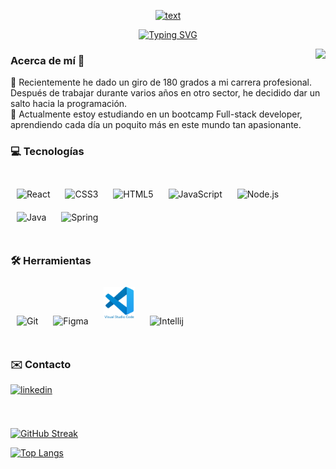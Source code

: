 <p align="center">
<a href="https://git.io/typing-svg"><img src="https://readme-typing-svg.demolab.com?font=Kalam&size=30&pause=1000&color=FE9BAA&center=true&repeat=false&width=435&lines=Hello!+I'm+Esther" alt="text" /></a>
<p/>

<p align="center">
<a href="https://git.io/typing-svg"><img src="https://readme-typing-svg.demolab.com?font=Kalam&size=30&pause=1000&color=FE9BAA&center=true&width=435&lines=Welcome+to+my+GitHub;Full-stack+web+developer;Always+learning+new+things" alt="Typing SVG" /></a>
<p/>

<!-- <div align="center">
    <img src="https://media3.giphy.com/media/FcqKy4Kj7XOK0hCW4g/giphy.gif?cid=ecf05e47ttrtkx6914wsxbu7mkronr1ys5dnxdu79dcobkjb&rid=giphy.gif&ct=g"/>
</div>
 -->
 
</a></div>
<p dir="auto"><animated-image data-catalyst="" style="float: right; width: 240px;"><a target="_blank" rel="noopener noreferrer nofollow" href="https://camo.githubusercontent.com/92366f0dd7da9e6314a00fe77b48706c3aaa4916de7f82250aecaf3194a696d9/68747470733a2f2f6d656469612e67697068792e636f6d2f6d656469612f72716439523379614479313661386b4443312f67697068792e676966" data-target="animated-image.originalLink"><img src="https://media1.giphy.com/media/v1.Y2lkPTc5MGI3NjExYmUxMjA4MjFjMzJjZWM2ZWY1Y2Y1YmZlN2E4NzRiZmUzODg1YjNhYSZjdD1z/9cghZPGI3DiSygM6j7/giphy.gif" align="right" data-canonical-src="https://media.giphy.com/media/rqd9R3yaDy16a8kDC1/giphy.gif" style="max-width: 100%; display: inline-block;" data-target="animated-image.originalImage"></a>
    
### Acerca de mí 📍
🌅 Recientemente he dado un giro de 180 grados a mi carrera profesional. Después de trabajar durante varios años en otro sector, he decidido dar un salto hacia la programación.
    </br>
🌱 Actualmente estoy estudiando en un bootcamp Full-stack developer, aprendiendo cada día un poquito más en este mundo tan apasionante.
    
### 💻 Tecnologías 
    
</br>

<div align="">  
<img style="margin: 10px" src="https://profilinator.rishav.dev/skills-assets/react-original-wordmark.svg" alt="React" height="50" />  
<img style="margin: 10px" src="https://profilinator.rishav.dev/skills-assets/css3-original-wordmark.svg" alt="CSS3" height="50" />  
<img style="margin: 10px" src="https://profilinator.rishav.dev/skills-assets/html5-original-wordmark.svg" alt="HTML5" height="50" />  
<img style="margin: 10px" src="https://profilinator.rishav.dev/skills-assets/javascript-original.svg" alt="JavaScript" height="50" />
<img style="margin: 10px" src="https://profilinator.rishav.dev/skills-assets/nodejs-original-wordmark.svg" alt="Node.js" height="50" />
<img style="margin: 10px" src="https://profilinator.rishav.dev/skills-assets/java-original-wordmark.svg" alt="Java" height="50" />
<img style="margin: 10px" src="https://profilinator.rishav.dev/skills-assets/springio-icon.svg" alt="Spring" height="50" />
</div></td><td valign="top" width="33%">

</br>

### 🛠️ Herramientas
<div align="">  
<img style="margin: 10px" src="https://profilinator.rishav.dev/skills-assets/git-scm-icon.svg" alt="Git" height="50" />
<img style="margin: 10px" src="https://profilinator.rishav.dev/skills-assets/figma-icon.svg" alt="Figma" height="50" />
<img style="margin: 10px" src="https://github.com/devicons/devicon/blob/master/icons/vscode/vscode-original-wordmark.svg" alt="VisualCode" height="50" />
<img style="margin: 10px" src="https://upload.wikimedia.org/wikipedia/commons/thumb/9/9c/IntelliJ_IDEA_Icon.svg/1024px-IntelliJ_IDEA_Icon.svg.png" alt="Intellij" height="50" />
</div></td><td valign="top" width="33%">

<br/>  


### ✉️ Contacto  
<div align="">
<a href="https://linkedin.com/in/seyerte" target="_blank">
<img src=https://img.shields.io/badge/linkedin-%231E77B5.svg?&style=for-the-badge&logo=linkedin&logoColor=white alt=linkedin style="margin-bottom: 5px;" />
</a>  
</div>  
  

<br/>  


</br>
    
[![GitHub Streak](https://streak-stats.demolab.com?user=Seyerte&theme=date-night&bg_color=00000000&)](https://git.io/streak-stats)

[![Top Langs](https://github-readme-stats.vercel.app/api/top-langs/?username=seyerte&layout=compact&bg_color=00000000&)](https://github.com/anuraghazra/github-readme-stats)

